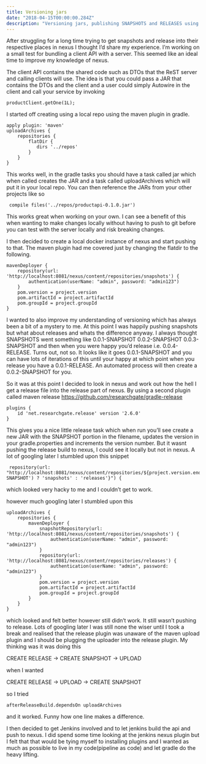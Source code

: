 ```yaml
---
title: Versioning jars
date: "2018-04-15T00:00:00.284Z"
description: "Versioning jars, publishing SNAPSHOTS and RELEASES using Jenkins, Gradle and Nexus"
---
```

After struggling for a long time trying to get snapshots and release into their respective places in nexus I thought I’d share my experience. I’m working on a small test for bundling a client API with a server.  This seemed like an ideal time to improve my knowledge of nexus.


The client API contains the shared code such as DTOs that the ReST server and calling clients will use.  The idea is that you could pass a JAR that contains the DTOs and the client and a user could simply Autowire in the client and call your service by invoking
```
productClient.getOne(1L);
```
I started off creating using a local repo using the maven plugin in gradle.
```
apply plugin: 'maven'
uploadArchives {
    repositories {
        flatDir {
           dirs '../repos'
        }
    }
}
```
This works well, in the gradle tasks you should have a task called jar which when called creates the JAR and a task called uploadArchives which will put it in your local repo.  You can then reference the JARs from your other projects like so
```
 compile files('../repos/productapi-0.1.0.jar')
```
This works great when working on your own.  I can see a benefit of this when wanting to make changes locally without having to push to git before you can test with the server locally and risk breaking changes.

I then decided to create a local docker instance of nexus and start pushing to that. The maven plugin had me covered just by changing the flatdir to the following.
```
mavenDeployer {
    repository(url: 'http://localhost:8081/nexus/content/repositories/snapshots') {
        authentication(userName: "admin", password: "admin123")
    }
    pom.version = project.version
    pom.artifactId = project.artifactId
    pom.groupId = project.groupId
}
```
I wanted to also improve my understanding of versioning which has always been a bit of a mystery to me.  At this point I was happily pushing snapshots but what about releases and whats the difference anyway. I always thought SNAPSHOTS went something like 0.0.1-SNAPSHOT 0.0.2-SNAPSHOT 0.0.3-SNAPSHOT and then when you were happy you’d release i.e. 0.0.4-RELEASE.  Turns out, not so.  It looks like it goes 0.0.1-SNAPSHOT and you can have lots of iterations of this until your happy at which point when you release you have a 0.0.1-RELEASE. An automated process will then create a 0.0.2-SNAPSHOT for you.

So it was at this point I decided to look in nexus and work out how the hell I get a release file into the release part of nexus. By using a second plugin called maven release https://github.com/researchgate/gradle-release
```
plugins {
    id 'net.researchgate.release' version '2.6.0'
}
```
This gives you a nice little release task which when run you’ll see create a new JAR with the SNAPSHOT portion in the filename, updates the version in your gradle.properties and increments the version number. But it wasnt pushing the release build to nexus, I could see it locally but not in nexus.  A lot of googling later I stumbled upon this snippet
```
 repository(url: "http://localhost:8081/nexus/content/repositories/${project.version.endsWith('-SNAPSHOT') ? 'snapshots' : 'releases'}") {
```
which looked very hacky to me and I couldn’t get to work.

however much googling later I stumbled upon this
```
uploadArchives {
    repositories {
        mavenDeployer {
            snapshotRepository(url: 'http://localhost:8081/nexus/content/repositories/snapshots') {
                authentication(userName: "admin", password: "admin123")
            }
            repository(url: 'http://localhost:8081/nexus/content/repositories/releases') {
                authentication(userName: "admin", password: "admin123")
            }
            pom.version = project.version
            pom.artifactId = project.artifactId
            pom.groupId = project.groupId
        }
    }
}
```
which looked and felt better however still didn’t work.  It still wasn’t pushing to release. Lots of googling later I was still none the wiser until I took a break and realised that the release plugin was unaware of the maven upload plugin and I should be plugging the uploader into the release plugin.  My thinking was it was doing this

CREATE RELEASE -> CREATE SNAPSHOT -> UPLOAD

when I wanted

CREATE RELEASE -> UPLOAD -> CREATE SNAPSHOT

so I tried
```
afterReleaseBuild.dependsOn uploadArchives
```
and it worked.  Funny how one line makes a difference.

I then decided to get Jenkins involved and to let jenkins build the api and push to nexus. I did spend some time looking at the jenkins nexus plugin but I felt that that would be tying myself to installing plugins and I wanted as much as possible to live in my code(pipeline as code) and let gradle do the heavy lifting.